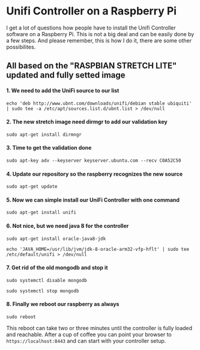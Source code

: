 # Unifi Controller on a Raspberry Pi
I get a lot of questions how people have to install the Unifi Controller software on a Raspberry Pi. This is not a big deal and can be easily done by a few steps. And please remember, this is how I do it, there are some other possibilites.

## All based on the "RASPBIAN STRETCH LITE" updated and fully setted image

#### 1. We need to add the UniFi source to our list
```
echo 'deb http://www.ubnt.com/downloads/unifi/debian stable ubiquiti' | sudo tee -a /etc/apt/sources.list.d/ubnt.list > /dev/null
```
#### 2. The new stretch image need dirmgr to add our validation key
```
sudo apt-get install dirmngr
```
#### 3. Time to get the validation done
```
sudo apt-key adv --keyserver keyserver.ubuntu.com --recv C0A52C50
```
#### 4. Update our repository so the raspberry recognizes the new source
```
sudo apt-get update
```
#### 5. Now we can simple install our UniFi Controller with one command
```
sudo apt-get install unifi
```
#### 6. Not nice, but we need java 8 for the controller
```
sudo apt-get install oracle-java8-jdk
```
```
echo 'JAVA_HOME=/usr/lib/jvm/jdk-8-oracle-arm32-vfp-hflt' | sudo tee /etc/default/unifi > /dev/null
```
#### 7. Get rid of the old mongodb and stop it
```
sudo systemctl disable mongodb
```
```
sudo systemctl stop mongodb
```
#### 8. Finally we reboot our raspberry as always
```
sudo reboot
```
This reboot can take two or three minutes until the controller is fully loaded and reachable. After a cup of coffee you can point your browser to ```https://localhost:8443``` and can start with your controller setup.
